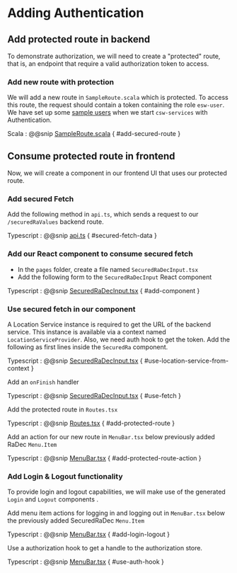 # Adding Authentication

## Add protected route in backend
To demonstrate authorization, we will need to create a "protected" route, that is, an endpoint that require a
valid authorization token to access.

### Add new route with protection

We will add a new route in `SampleRoute.scala` which is protected. To access this route, the request should contain a token containing the role `esw-user`.
We have set up some [sample users](https://tmtsoftware.github.io/csw/apps/cswservices.html#predefined-users-) when we start `csw-services` with Authentication.

Scala
: @@snip [SampleRoute.scala](../../../../backend/src/main/scala/org/tmt/sample/http/SampleRoute.scala) { #add-secured-route }

## Consume protected route in frontend
Now, we will create a component in our frontend UI that uses our protected route.

### Add secured Fetch

Add the following method in `api.ts`, which sends a request to our `/securedRaValues` backend route.

Typescript
: @@snip [api.ts](../../../../frontend/src/utils/api.ts) { #secured-fetch-data }

### Add our React component to consume secured fetch

* In the `pages` folder, create a file named `SecuredRaDecInput.tsx`
* Add the following form to the `SecuredRaDecInput` React component

Typescript
: @@snip [SecuredRaDecInput.tsx](../../../../frontend/src/components/pages/SecuredRaDecInput.tsx) { #add-component }

### Use secured fetch in our component

A Location Service instance is required to get the URL of the backend service. This instance is available via a context named `LocationServiceProvider`.
Also, we need auth hook to get the token. Add the following as first lines inside the `SecuredRa` component.

Typescript
: @@snip [SecuredRaDecInput.tsx](../../../../frontend/src/components/pages/SecuredRaDecInput.tsx) { #use-location-service-from-context }

Add an `onFinish` handler

Typescript
: @@snip [SecuredRaDecInput.tsx](../../../../frontend/src/components/pages/SecuredRaDecInput.tsx) { #use-fetch }

Add the protected route in `Routes.tsx`

Typescript
: @@snip [Routes.tsx](../../../../frontend/src/routes/Routes.tsx) { #add-protected-route }

Add an action for our new route in `MenuBar.tsx` below previously added RaDec `Menu.Item`

Typescript
: @@snip [MenuBar.tsx](../../../../frontend/src/components/menu/MenuBar.tsx) { #add-protected-route-action }

### Add Login & Logout functionality

To provide login and logout capabilities, we will make use of the generated `Login` and `Logout` components .

Add menu item actions for logging in and logging out in `MenuBar.tsx` below the previously added SecuredRaDec `Menu.Item`

Typescript
: @@snip [MenuBar.tsx](../../../../frontend/src/components/menu/MenuBar.tsx) { #add-login-logout }

Use a authorization hook to get a handle to the authorization store.

Typescript
: @@snip [MenuBar.tsx](../../../../frontend/src/components/menu/MenuBar.tsx) { #use-auth-hook }
